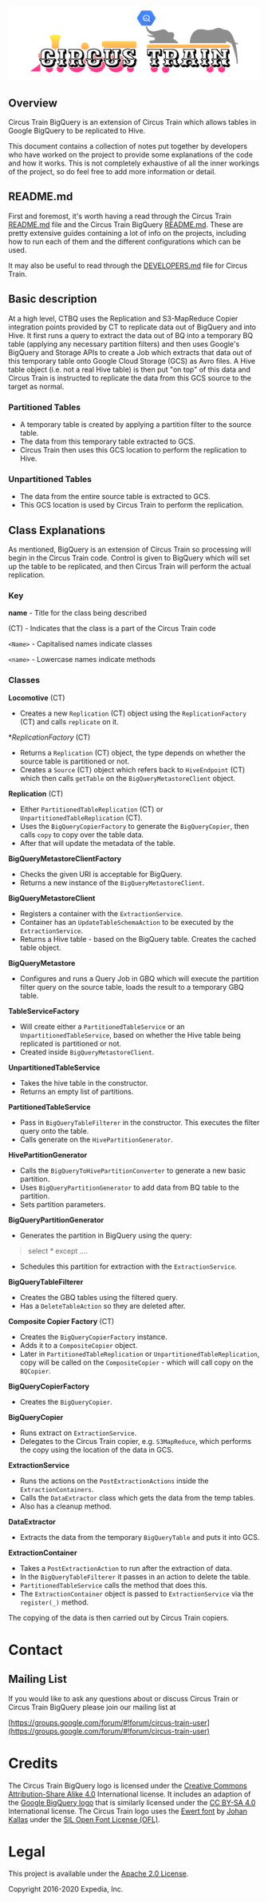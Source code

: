 ![Circus Train BigQuery.](circus-train-bigquery.png "Moving data from Google BigQuery to Hive.")

## Overview
Circus Train BigQuery is an extension of Circus Train which allows tables in Google BigQuery to be replicated to Hive.

This document contains a collection of notes put together by developers who have worked on the project to provide some explanations of the code and how it works. This is not completely exhaustive of all the inner workings of the project, so do feel free to add more information or detail.


## README.md

First and foremost, it's worth having a read through the Circus Train [README.md](https://github.com/ExpediaGroup/circus-train/blob/main/README.md) file and the Circus Train BigQuery [README.md](https://github.com/ExpediaGroup/circus-train-bigquery/blob/main/README.md). These are pretty extensive guides containing a lot of info on the projects, including how to run each of them and the different configurations which can be used.

It may also be useful to read through the [DEVELOPERS.md](https://github.com/ExpediaGroup/circus-train/blob/main/DEVELOPERS.md) file for Circus Train. 


## Basic description

At a high level, CTBQ uses the Replication and S3-MapReduce Copier integration points provided by CT to replicate data out of BigQuery and into Hive. It first runs a query to extract the data out of BQ into a temporary BQ table (applying any necessary partition filters) and then uses Google's BigQuery and Storage APIs to create a Job which extracts that data out of this temporary table onto Google Cloud Storage (GCS) as Avro files. A Hive table object (i.e. not a real Hive table) is then put "on top" of this data and Circus Train is instructed to replicate the data from this GCS source to the target as normal.


### Partitioned Tables

* A temporary table is created by applying a partition filter to the source table.
* The data from this temporary table extracted to GCS.
* Circus Train then uses this GCS location to perform the replication to Hive.


### Unpartitioned Tables

* The data from the entire source table is extracted to GCS.
* This GCS location is used by Circus Train to perform the replication.


## Class Explanations
As mentioned, BigQuery is an extension of Circus Train so processing will begin in the Circus Train code. Control is given to BigQuery which will set up the table to be replicated, and then Circus Train will perform the actual replication.


### Key

**name** - Title for the class being described

(CT) - Indicates that the class is a part of the Circus Train code

`<Name>` -  Capitalised names indicate classes

`<name>` - Lowercase names indicate methods


### Classes

**Locomotive** (CT)

* Creates a new `Replication` (CT) object using the `ReplicationFactory` (CT) and calls `replicate` on it.

**ReplicationFactory* (CT)

* Returns a `Replication` (CT) object, the type depends on whether the source table is partitioned or not.
* Creates a `Source` (CT) object which refers back to `HiveEndpoint` (CT) which then calls `getTable` on the `BigQueryMetastoreClient` object.  

**Replication** (CT)

* Either `PartitionedTableReplication` (CT) or `UnpartitionedTableReplication` (CT).
* Uses the `BigQueryCopierFactory` to generate the `BigQueryCopier`, then calls `copy` to copy over the table data.
* After that will update the metadata of the table.


**BigQueryMetastoreClientFactory**

* Checks the given URI is acceptable for BigQuery.
* Returns a new instance of the `BigQueryMetastoreClient`.


**BigQueryMetastoreClient**

* Registers a container with the `ExtractionService`.
* Container has an `UpdateTableSchemaAction` to be executed by the `ExtractionService`.
* Returns a Hive table - based on the BigQuery table. Creates the cached table object.


**BigQueryMetastore**

* Configures and runs a Query Job in GBQ which will execute the partition filter query on the source table, loads the result to a temporary GBQ table.


**TableServiceFactory**

* Will create either a `PartitionedTableService` or an `UnpartitionedTableService`, based on whether the Hive table being replicated is partitioned or not.
* Created inside `BigQueryMetastoreClient`.


**UnpartitionedTableService**

* Takes the hive table in the constructor.
* Returns an empty list of partitions.


**PartitionedTableService**

* Pass in `BigQueryTableFilterer` in the constructor. This executes the filter query onto the table.
* Calls generate on the `HivePartitionGenerator`.


**HivePartitionGenerator**

* Calls the `BigQueryToHivePartitionConverter` to generate a new basic partition.
* Uses `BigQueryPartitionGenerator` to add data from BQ table to the partition.
* Sets partition parameters.


**BigQueryPartitionGenerator**

* Generates the partition in BigQuery using the query:
> select * except <partition column> ....

* Schedules this partition for extraction with the `ExtractionService`.


**BigQueryTableFilterer**

* Creates the GBQ tables using the filtered query.
* Has a `DeleteTableAction` so they are deleted after.


**Composite Copier Factory** (CT)

* Creates the `BigQueryCopierFactory` instance.
* Adds it to a `CompositeCopier` object.
* Later in `PartitionedTableReplication` or `UnpartitionedTableReplication`, copy will be called on the `CompositeCopier` - which will call copy on the `BQCopier`.


**BigQueryCopierFactory**

* Creates the `BigQueryCopier`.


**BigQueryCopier**

* Runs extract on `ExtractionService`.
* Delegates to the Circus Train copier, e.g. `S3MapReduce`, which performs the copy using the location of the data in GCS.


**ExtractionService**

* Runs the actions on the `PostExtractionActions` inside the `ExtractionContainers`.
* Calls the `DataExtractor` class which gets the data from the temp tables.
* Also has a cleanup method.


**DataExtractor**

* Extracts the data from the temporary `BigQueryTable` and puts it into GCS.


**ExtractionContainer**

* Takes a `PostExtractionAction` to run after the extraction of data.
* In the `BigQueryTableFilterer` it passes in an action to delete the table.
* `PartitionedTableService` calls the method that does this.
* The `ExtractionContainer` object is passed to `ExtractionService` via the `register(_)` method.


The copying of the data is then carried out by Circus Train copiers.

# Contact

## Mailing List
If you would like to ask any questions about or discuss Circus Train or Circus Train BigQuery please join our mailing list at

  [https://groups.google.com/forum/#!forum/circus-train-user](https://groups.google.com/forum/#!forum/circus-train-user)

# Credits
The Circus Train BigQuery logo is licensed under the [Creative Commons Attribution-Share Alike 4.0](https://creativecommons.org/licenses/by-sa/4.0/deed.en) International license. It includes an adaption of the [Google BigQuery logo](https://commons.wikimedia.org/wiki/File:Google-BigQuery-Logo.svg) that is similarly licensed under the [CC BY-SA 4.0](https://creativecommons.org/licenses/by-sa/4.0/deed.en) International license. The Circus Train logo uses the [Ewert font](http://www.1001fonts.com/ewert-font.html) by [Johan Kallas](http://www.1001fonts.com/users/kallasjohan/) under the [SIL Open Font License (OFL)](http://scripts.sil.org/cms/scripts/page.php?site_id=nrsi&id=OFL).

# Legal
This project is available under the [Apache 2.0 License](http://www.apache.org/licenses/LICENSE-2.0.html).

Copyright 2016-2020 Expedia, Inc.
